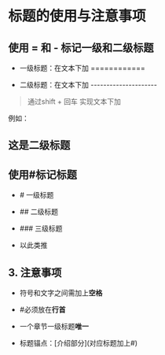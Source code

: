 # 标题的使用与注意事项

## 使用 = 和 - 标记一级和二级标题

- 一级标题：在文本下加 ============

- 二级标题：在文本下加 ---------------------

> 通过shift + 回车 实现文本下加

例如：

这是二级标题
---

## 使用#标记标题

- \# 一级标题

- \#\# 二级标题

- \#\#\# 三级标题

- 以此类推



## 3. 注意事项

- 符号和文字之间需加上**空格** 

- \#必须放在**行首** 

- 一个章节一级标题**唯一** 

- 标题锚点：[介绍部分\](对应标题加上\#\)




